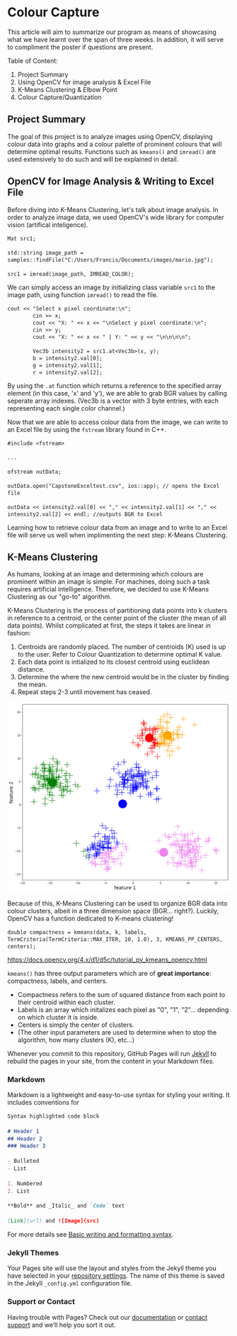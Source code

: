 # Colour Capture 

This article will aim to summarize our program as means of showcasing what we have learnt over the span of three weeks. In addition, it will serve to compliment the poster if questions are present.

Table of Content:

1. Project Summary
2. Using OpenCV for image analysis & Excel File
3. K-Means Clustering & Elbow Point
4. Colour Capture/Quantization



## Project Summary

The goal of this project is to analyze images using OpenCV, displaying colour data into graphs and a colour palette of prominent colours that will determine optimal results. Functions such as `kmeans()` and `imread()` are used extensively to do such and will be explained in detail. 





## OpenCV for Image Analysis & Writing to Excel File
Before diving into K-Means Clustering, let's talk about image analysis. In order to analyze image data, we used OpenCV's wide library for computer vision (artifical inteligence). 

```
Mat src1;
 
std::string image_path = samples::findFile("C:/Users/Francis/Documents/images/mario.jpg");

src1 = imread(image_path, IMREAD_COLOR);
```

We can simply access an image by initializing class variable `src1` to the image path, using function `imread()` to read the file.
```
cout << "Select x pixel coordinate:\n";
        cin >> x;
        cout << "X: " << x << "\nSelect y pixel coordinate:\n";
        cin >> y;
        cout << "X: " << x << " | Y: " << y << "\n\n\n\n";

        Vec3b intensity2 = src1.at<Vec3b>(x, y);
        b = intensity2.val[0];
        g = intensity2.val[1];
        r = intensity2.val[2];

```
By using the `.at` function which returns a reference to the specified array element (in this case, 'x' and 'y'), we are able to grab BGR values by calling seperate array indexes. (Vec3b is a vector with 3 byte entries, with each representing each single color channel.)

Now that we are able to access colour data from the image, we can write to an Excel file by using the `fstream` library found in C++.

```
#include <fstream>

...

ofstream outData;

outData.open("CapstoneExceltest.csv", ios::app); // opens the Excel file

outData << intensity2.val[0] << "," << intensity2.val[1] << "," << intensity2.val[2] << endl; //outputs BGR to Excel
```

Learning how to retrieve colour data from an image and to write to an Excel file will serve us well when implimenting the next step: K-Means Clustering.

## K-Means Clustering

As humans, looking at an image and determining which colours are prominent within an image is simple. For machines, doing such a task requires artificial intelligence. Therefore, we decided to use K-Means Clustering as our "go-to" algorithm.

K-Means Clustering is the process of partitioning data points into k clusters in reference to a centroid, or the center point of the cluster (the mean of all data points). Whilst complicated at first, the steps it takes are linear in fashion:

1. Centroids are randomly placed. The number of centroids (K) used is up to the user. Refer to Colour Quantization to determine optimal K value.
2. Each data point is intialized to its closest centroid using euclidean distance.
3. Determine the where the new centroid would be in the cluster by finding the mean.
4. Repeat steps 2-3 until movement has ceased. 


![KMeansClusteringExample](gif.gif)


Because of this, K-Means Clustering can be used to organize BGR data into colour clusters, albeit in a three dimension space (BGR... right?). Luckily, OpenCV has a function dedicated to K-means clustering!

```
double compactness = kmeans(data, k, labels, TermCriteria(TermCriteria::MAX_ITER, 10, 1.0), 3, KMEANS_PP_CENTERS, centers);
```
https://docs.opencv.org/4.x/d1/d5c/tutorial_py_kmeans_opencv.html

`kmeans()` has three output parameters which are of **great importance**: compactness, labels, and centers.

- Compactness refers to the sum of squared distance from each point to their centroid within each cluster. 
- Labels is an array which initalizes each pixel as "0", "1", "2"... depending on which cluster it is inside. 
- Centers is simply the center of clusters. 
- (The other input parameters are used to determine when to stop the algorithm, how many clusters (K), etc...)









Whenever you commit to this repository, GitHub Pages will run [Jekyll](https://jekyllrb.com/) to rebuild the pages in your site, from the content in your Markdown files.

### Markdown

Markdown is a lightweight and easy-to-use syntax for styling your writing. It includes conventions for

```markdown
Syntax highlighted code block

# Header 1
## Header 2
### Header 3

- Bulleted
- List

1. Numbered
2. List

**Bold** and _Italic_ and `Code` text

[Link](url) and ![Image](src)
```

For more details see [Basic writing and formatting syntax](https://docs.github.com/en/github/writing-on-github/getting-started-with-writing-and-formatting-on-github/basic-writing-and-formatting-syntax).

### Jekyll Themes

Your Pages site will use the layout and styles from the Jekyll theme you have selected in your [repository settings](https://github.com/MaestroFries/FinalCapstoneAlpha/settings/pages). The name of this theme is saved in the Jekyll `_config.yml` configuration file.

### Support or Contact

Having trouble with Pages? Check out our [documentation](https://docs.github.com/categories/github-pages-basics/) or [contact support](https://support.github.com/contact) and we’ll help you sort it out.
